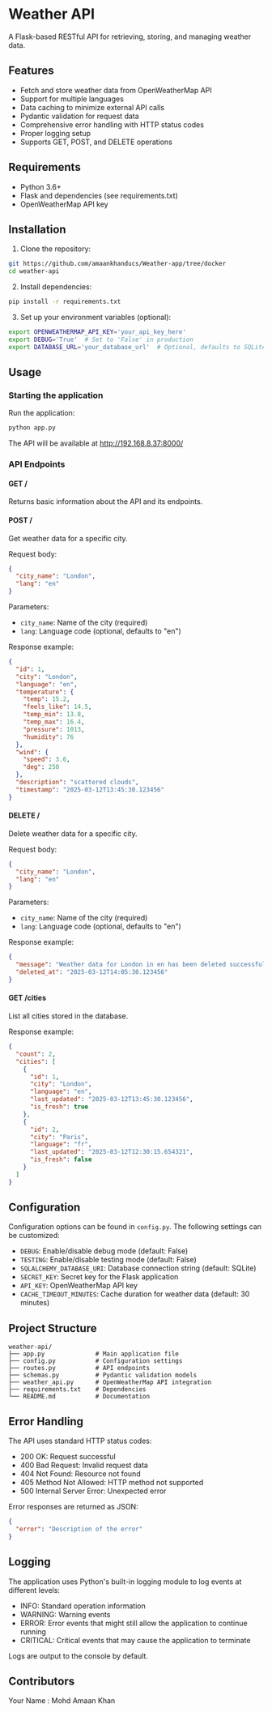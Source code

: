 # Weather API

A Flask-based RESTful API for retrieving, storing, and managing weather data.

## Features

- Fetch and store weather data from OpenWeatherMap API
- Support for multiple languages
- Data caching to minimize external API calls
- Pydantic validation for request data
- Comprehensive error handling with HTTP status codes
- Proper logging setup
- Supports GET, POST, and DELETE operations

## Requirements

- Python 3.6+
- Flask and dependencies (see requirements.txt)
- OpenWeatherMap API key

## Installation

1. Clone the repository:
```bash
git https://github.com/amaankhanducs/Weather-app/tree/docker
cd weather-api
```
2. Install dependencies:
```bash
pip install -r requirements.txt
```
3. Set up your environment variables (optional):
```bash
export OPENWEATHERMAP_API_KEY='your_api_key_here'
export DEBUG='True'  # Set to 'False' in production
export DATABASE_URL='your_database_url'  # Optional, defaults to SQLite
```

## Usage

### Starting the application

Run the application:
```bash
python app.py
```

The API will be available at http://192.168.8.37:8000/

### API Endpoints

#### GET /
Returns basic information about the API and its endpoints.

#### POST /
Get weather data for a specific city.

Request body:
```json
{
  "city_name": "London",
  "lang": "en"
}
```

Parameters:
- `city_name`: Name of the city (required)
- `lang`: Language code (optional, defaults to "en")

Response example:
```json
{
  "id": 1,
  "city": "London",
  "language": "en",
  "temperature": {
    "temp": 15.2,
    "feels_like": 14.5,
    "temp_min": 13.8,
    "temp_max": 16.4,
    "pressure": 1013,
    "humidity": 76
  },
  "wind": {
    "speed": 3.6,
    "deg": 250
  },
  "description": "scattered clouds",
  "timestamp": "2025-03-12T13:45:30.123456"
}
```

#### DELETE /
Delete weather data for a specific city.

Request body:
```json
{
  "city_name": "London",
  "lang": "en"
}
```

Parameters:
- `city_name`: Name of the city (required)
- `lang`: Language code (optional, defaults to "en")

Response example:
```json
{
  "message": "Weather data for London in en has been deleted successfully",
  "deleted_at": "2025-03-12T14:05:30.123456"
}
```

#### GET /cities
List all cities stored in the database.

Response example:
```json
{
  "count": 2,
  "cities": [
    {
      "id": 1,
      "city": "London",
      "language": "en",
      "last_updated": "2025-03-12T13:45:30.123456",
      "is_fresh": true
    },
    {
      "id": 2,
      "city": "Paris",
      "language": "fr",
      "last_updated": "2025-03-12T12:30:15.654321",
      "is_fresh": false
    }
  ]
}
```

## Configuration

Configuration options can be found in `config.py`. The following settings can be customized:

- `DEBUG`: Enable/disable debug mode (default: False)
- `TESTING`: Enable/disable testing mode (default: False)
- `SQLALCHEMY_DATABASE_URI`: Database connection string (default: SQLite)
- `SECRET_KEY`: Secret key for the Flask application
- `API_KEY`: OpenWeatherMap API key
- `CACHE_TIMEOUT_MINUTES`: Cache duration for weather data (default: 30 minutes)

## Project Structure

```
weather-api/
├── app.py              # Main application file
├── config.py           # Configuration settings
├── routes.py           # API endpoints
├── schemas.py          # Pydantic validation models
├── weather_api.py      # OpenWeatherMap API integration
├── requirements.txt    # Dependencies
└── README.md           # Documentation
```

## Error Handling

The API uses standard HTTP status codes:
- 200 OK: Request successful
- 400 Bad Request: Invalid request data
- 404 Not Found: Resource not found
- 405 Method Not Allowed: HTTP method not supported
- 500 Internal Server Error: Unexpected error

Error responses are returned as JSON:
```json
{
  "error": "Description of the error"
}
```

## Logging

The application uses Python's built-in logging module to log events at different levels:
- INFO: Standard operation information
- WARNING: Warning events
- ERROR: Error events that might still allow the application to continue running
- CRITICAL: Critical events that may cause the application to terminate

Logs are output to the console by default.



## Contributors

Your Name : Mohd Amaan Khan